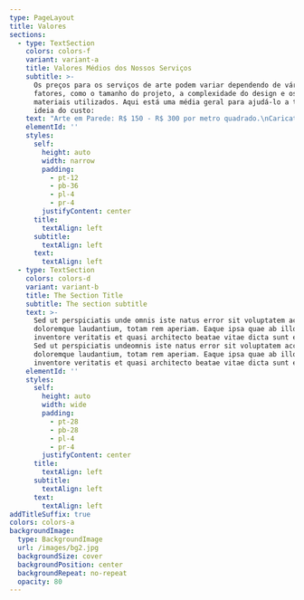```yaml
---
type: PageLayout
title: Valores
sections:
  - type: TextSection
    colors: colors-f
    variant: variant-a
    title: Valores Médios dos Nossos Serviços
    subtitle: >-
      Os preços para os serviços de arte podem variar dependendo de vários
      fatores, como o tamanho do projeto, a complexidade do design e os
      materiais utilizados. Aqui está uma média geral para ajudá-lo a ter uma
      ideia do custo:
    text: "Arte em Parede: R$ 150 - R$ 300 por metro quadrado.\nCaricaturas: R$ 50 - R$ 150 por caricatura.\nPintura em Tela: R$ 40 - R$ 750 dependendo do tamanho e detalhes.\nPintura em Tecido: R$ 100 - R$ 550 por peça.\nPintura em Objetos (como móveis e acessórios): R$ 250 - R$ 550 dependendo do objeto e do design.                        Arte digital : R$ 150 - R$ 1000 dependendo da criação e variação de complexidade.\nEsses valores são aproximados e podem variar de acordo com o projeto específico. Para um orçamento mais preciso, por favor, entre em contato para discutir os detalhes\_do\_seu\_projeto.\n"
    elementId: ''
    styles:
      self:
        height: auto
        width: narrow
        padding:
          - pt-12
          - pb-36
          - pl-4
          - pr-4
        justifyContent: center
      title:
        textAlign: left
      subtitle:
        textAlign: left
      text:
        textAlign: left
  - type: TextSection
    colors: colors-d
    variant: variant-b
    title: The Section Title
    subtitle: The section subtitle
    text: >-
      Sed ut perspiciatis unde omnis iste natus error sit voluptatem accusantium
      doloremque laudantium, totam rem aperiam. Eaque ipsa quae ab illo
      inventore veritatis et quasi architecto beatae vitae dicta sunt explicabo.
      Sed ut perspiciatis undeomnis iste natus error sit voluptatem accusantium
      doloremque laudantium, totam rem aperiam. Eaque ipsa quae ab illo
      inventore veritatis et quasi architecto beatae vitae dicta sunt explicabo.
    elementId: ''
    styles:
      self:
        height: auto
        width: wide
        padding:
          - pt-28
          - pb-28
          - pl-4
          - pr-4
        justifyContent: center
      title:
        textAlign: left
      subtitle:
        textAlign: left
      text:
        textAlign: left
addTitleSuffix: true
colors: colors-a
backgroundImage:
  type: BackgroundImage
  url: /images/bg2.jpg
  backgroundSize: cover
  backgroundPosition: center
  backgroundRepeat: no-repeat
  opacity: 80
---
```


